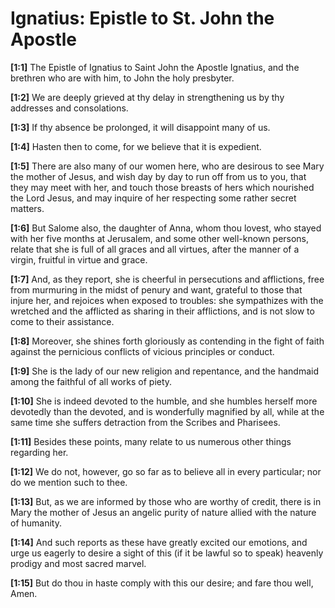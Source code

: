 # Ignatius: Epistle to St. John the Apostle

**[1:1]** The Epistle of Ignatius to Saint John the Apostle  Ignatius, and the brethren who are with him, to John the holy presbyter.

**[1:2]** We are deeply grieved at thy delay in strengthening us by thy addresses and consolations.

**[1:3]** If thy absence be prolonged, it will disappoint many of us.

**[1:4]** Hasten then to come, for we believe that it is expedient.

**[1:5]** There are also many of our women here, who are desirous to see Mary the mother of Jesus, and wish day by day to run off from us to you, that they may meet with her, and touch those breasts of hers which nourished the Lord Jesus, and may inquire of her respecting some rather secret matters.

**[1:6]** But Salome also, the daughter of Anna, whom thou lovest, who stayed with her five months at Jerusalem, and some other well-known persons, relate that she is full of all graces and all virtues, after the manner of a virgin, fruitful in virtue and grace.

**[1:7]** And, as they report, she is cheerful in persecutions and afflictions, free from murmuring in the midst of penury and want, grateful to those that injure her, and rejoices when exposed to troubles: she sympathizes with the wretched and the afflicted as sharing in their afflictions, and is not slow to come to their assistance.

**[1:8]** Moreover, she shines forth gloriously as contending in the fight of faith against the pernicious conflicts of vicious principles or conduct.

**[1:9]** She is the lady of our new religion and repentance, and the handmaid among the faithful of all works of piety.

**[1:10]** She is indeed devoted to the humble, and she humbles herself more devotedly than the devoted, and is wonderfully magnified by all, while at the same time she suffers detraction from the Scribes and Pharisees.

**[1:11]** Besides these points, many relate to us numerous other things regarding her.

**[1:12]** We do not, however, go so far as to believe all in every particular; nor do we mention such to thee.

**[1:13]** But, as we are informed by those who are worthy of credit, there is in Mary the mother of Jesus an angelic purity of nature allied with the nature of humanity.

**[1:14]** And such reports as these have greatly excited our emotions, and urge us eagerly to desire a sight of this (if it be lawful so to speak) heavenly prodigy and most sacred marvel.

**[1:15]** But do thou in haste comply with this our desire; and fare thou well, Amen.

